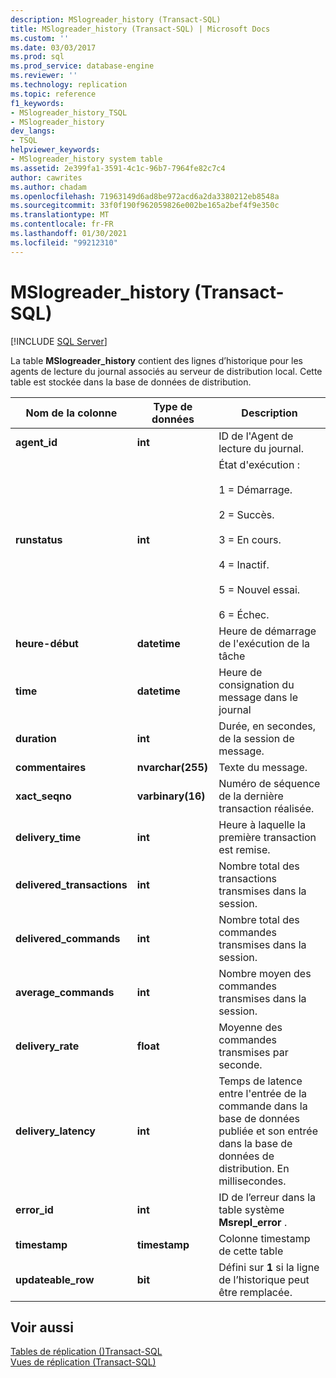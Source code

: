 ```yaml
---
description: MSlogreader_history (Transact-SQL)
title: MSlogreader_history (Transact-SQL) | Microsoft Docs
ms.custom: ''
ms.date: 03/03/2017
ms.prod: sql
ms.prod_service: database-engine
ms.reviewer: ''
ms.technology: replication
ms.topic: reference
f1_keywords:
- MSlogreader_history_TSQL
- MSlogreader_history
dev_langs:
- TSQL
helpviewer_keywords:
- MSlogreader_history system table
ms.assetid: 2e399fa1-3591-4c1c-96b7-7964fe82c7c4
author: cawrites
ms.author: chadam
ms.openlocfilehash: 71963149d6ad8be972acd6a2da3380212eb8548a
ms.sourcegitcommit: 33f0f190f962059826e002be165a2bef4f9e350c
ms.translationtype: MT
ms.contentlocale: fr-FR
ms.lasthandoff: 01/30/2021
ms.locfileid: "99212310"
---
```

# <a name="mslogreader_history-transact-sql"></a>MSlogreader_history (Transact-SQL)
[!INCLUDE [SQL Server](../../includes/applies-to-version/sqlserver.md)]

  La table **MSlogreader_history** contient des lignes d’historique pour les agents de lecture du journal associés au serveur de distribution local. Cette table est stockée dans la base de données de distribution.  
  
|Nom de la colonne|Type de données|Description|  
|-----------------|---------------|-----------------|  
|**agent_id**|**int**|ID de l'Agent de lecture du journal.|  
|**runstatus**|**int**|État d'exécution :<br /><br /> 1 = Démarrage.<br /><br /> 2 = Succès.<br /><br /> 3 = En cours.<br /><br /> 4 = Inactif.<br /><br /> 5 = Nouvel essai.<br /><br /> 6 = Échec.|  
|**heure-début**|**datetime**|Heure de démarrage de l'exécution de la tâche|  
|**time**|**datetime**|Heure de consignation du message dans le journal|  
|**duration**|**int**|Durée, en secondes, de la session de message.|  
|**commentaires**|**nvarchar(255)**|Texte du message.|  
|**xact_seqno**|**varbinary(16)**|Numéro de séquence de la dernière transaction réalisée.|  
|**delivery_time**|**int**|Heure à laquelle la première transaction est remise.|  
|**delivered_transactions**|**int**|Nombre total des transactions transmises dans la session.|  
|**delivered_commands**|**int**|Nombre total des commandes transmises dans la session.|  
|**average_commands**|**int**|Nombre moyen des commandes transmises dans la session.|  
|**delivery_rate**|**float**|Moyenne des commandes transmises par seconde.|  
|**delivery_latency**|**int**|Temps de latence entre l'entrée de la commande dans la base de données publiée et son entrée dans la base de données de distribution. En millisecondes.|  
|**error_id**|**int**|ID de l’erreur dans la table système **Msrepl_error** .|  
|**timestamp**|**timestamp**|Colonne timestamp de cette table|  
|**updateable_row**|**bit**|Défini sur **1** si la ligne de l’historique peut être remplacée.|  
  
## <a name="see-also"></a>Voir aussi  
 [Tables de réplication &#40;&#41;Transact-SQL ](../../relational-databases/system-tables/replication-tables-transact-sql.md)   
 [Vues de réplication &#40;Transact-SQL&#41;](../../relational-databases/system-views/replication-views-transact-sql.md)  
  
  
